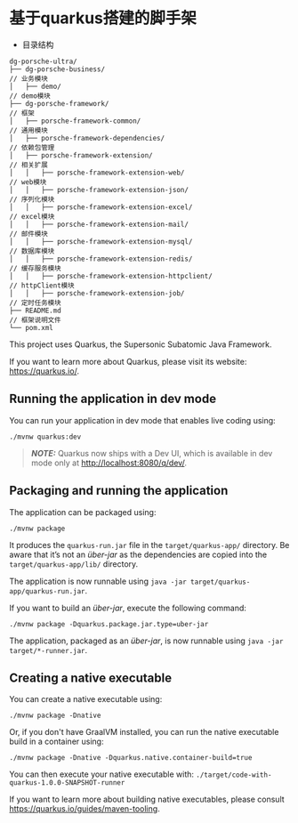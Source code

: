 # 基于quarkus搭建的脚手架


- 目录结构
```
dg-porsche-ultra/
├── dg-porsche-business/                                             // 业务模块
│   ├── demo/                                                        // demo模块
├── dg-porsche-framework/                                            // 框架
│   ├── porsche-framework-common/                                    // 通用模块
│   ├── porsche-framework-dependencies/                              // 依赖包管理
│   ├── porsche-framework-extension/                                 // 相关扩展
│   │   ├── porsche-framework-extension-web/                         // web模块
│   │   ├── porsche-framework-extension-json/                        // 序列化模块
│   │   ├── porsche-framework-extension-excel/                       // excel模块
│   │   ├── porsche-framework-extension-mail/                        // 邮件模块
│   │   ├── porsche-framework-extension-mysql/                       // 数据库模块
│   │   ├── porsche-framework-extension-redis/                       // 缓存服务模块
│   │   ├── porsche-framework-extension-httpclient/                  // httpClient模块
│   │   ├── porsche-framework-extension-job/                         // 定时任务模块
├── README.md                                                        // 框架说明文件
└── pom.xml                                                         

```

This project uses Quarkus, the Supersonic Subatomic Java Framework.

If you want to learn more about Quarkus, please visit its website: <https://quarkus.io/>.

## Running the application in dev mode

You can run your application in dev mode that enables live coding using:

```shell script
./mvnw quarkus:dev
```

> **_NOTE:_**  Quarkus now ships with a Dev UI, which is available in dev mode only at <http://localhost:8080/q/dev/>.

## Packaging and running the application

The application can be packaged using:

```shell script
./mvnw package
```

It produces the `quarkus-run.jar` file in the `target/quarkus-app/` directory.
Be aware that it’s not an _über-jar_ as the dependencies are copied into the `target/quarkus-app/lib/` directory.

The application is now runnable using `java -jar target/quarkus-app/quarkus-run.jar`.

If you want to build an _über-jar_, execute the following command:

```shell script
./mvnw package -Dquarkus.package.jar.type=uber-jar
```

The application, packaged as an _über-jar_, is now runnable using `java -jar target/*-runner.jar`.

## Creating a native executable

You can create a native executable using:

```shell script
./mvnw package -Dnative
```

Or, if you don't have GraalVM installed, you can run the native executable build in a container using:

```shell script
./mvnw package -Dnative -Dquarkus.native.container-build=true
```

You can then execute your native executable with: `./target/code-with-quarkus-1.0.0-SNAPSHOT-runner`

If you want to learn more about building native executables, please consult <https://quarkus.io/guides/maven-tooling>.

